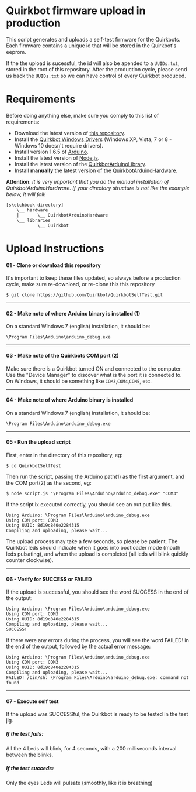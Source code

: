 Quirkbot firmware upload in production
============

This script generates and uploads a self-test firmware for the Quirkbots. Each firmware contains a unique id that will be stored in the Quirkbot's eeprom.

If the the upload is sucessful, the id will also be apended to a ```UUIDs.txt```, stored in the root of this repository. After the production cycle, please send us back the ```UUIDs.txt``` so we can have control of every Quirkbot produced.

Requirements
============

Before doing anything else, make sure you comply to this list of requirements:

- Download the latest version of [this repository](https://github.com/Quirkbot/QuirkbotSelfTest).
- Install the [Quirkbot Windows Drivers](https://github.com/Quirkbot/QuirkbotWindowsDriverInstaller/releases) (Windows XP, Vista, 7 or 8 - Windows 10 doesn't require drivers).
- Install version 1.6.5 of [Arduino](https://www.arduino.cc/en/Main/Software).
- Install the latest version of  [Node.js](https://nodejs.org/download).
- Install the latest version of the [QuirkbotArduinoLibrary](https://github.com/Quirkbot/QuirkbotArduinoLibrary/releases).
- Install **manually** the latest version of the [QuirkbotArduinoHardware](https://github.com/Quirkbot/QuirkbotArduinoHardware/releases).

**Attention**: *It is very important that you do the manual installation of QuirkbotArduinoHardware. If your directory structure is not like the example below, it will fail!*

```
[sketchbook directory]
	\__ hardware
	|		\__ QuirkbotArduinoHardware
	\__ libraries
			\__ Quirkbot
```

Upload Instructions
============

#### 01 - Clone or download this repository
It's important to keep these files updated, so always before a production cycle, make sure re-download, or re-clone this this repository
```
$ git clone https://github.com/Quirkbot/QuirkbotSelfTest.git
```
---
#### 02 - Make note of where Arduino binary is installed (1)

On a standard Windows 7 (english) installation, it should be:
```
\Program Files\Arduino\arduino_debug.exe
```
---
#### 03 - Make note of the Quirkbots COM port (2)

Make sure there is a Quirkbot turned ON and connected to the computer. Use the "Device Manager" to discover what is the port it is connected to. On Windows, it should be something like ```COM3```,```COM4```,```COM5```, etc.

---
#### 04 - Make note of where Arduino binary is installed
On a standard Windows 7 (english) installation, it should be:
```
\Program Files\Arduino\arduino_debug.exe
```
---
#### 05 - Run the upload script
First, enter in the directory of this repository, eg:
```
$ cd QuirkbotSelfTest
```
Then run the script, passing the Arduino path(1) as the first argument, and the COM port(2) as the second, eg:
```
$ node script.js "\Program Files\Arduino\arduino_debug.exe" "COM3"
```

If the script ix executed correctly, you should see an out put like this.
```
Using Arduino: \Program Files\Arduino\arduino_debug.exe
Using COM port: COM3
Using UUID: 8d19c840e2284315
Compiling and uploading, please wait...
```
The upload process may take a few seconds, so please be patient. The Quirkbot leds should indicate when it goes into bootloader mode (mouth leds pulsating), and when the upload is completed (all leds will blink quickly counter clockwise).

---
#### 06 - Verify for SUCCESS or FAILED
If the upload is successful, you should see the word SUCCESS in the end of the output:
```
Using Arduino: \Program Files\Arduino\arduino_debug.exe
Using COM port: COM3
Using UUID: 8d19c840e2284315
Compiling and uploading, please wait...
SUCCESS!
```

If there were any errors during the process, you will see the word FAILED! in the end of the output, followed by the actual error message:
```
Using Arduino: \Program Files\Arduino\arduino_debug.exe
Using COM port: COM3
Using UUID: 8d19c840e2284315
Compiling and uploading, please wait...
FAILED! /bin/sh: \Program Files\Arduino\arduino_debug.exe: command not found
```



---
#### 07 - Execute self test

If the upload was SUCCESSful, the Quirkbot is ready to be tested in the test jig.

##### If the test fails:
All the 4 Leds will blink, for 4 seconds, with a 200 milliseconds interval between the blinks.

##### If the test succeds:
Only the eyes Leds will pulsate (smoothly, like it is breathing)
